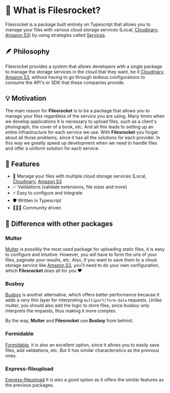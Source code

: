 # 🚀 What is Filesrocket?

Filesrocket is a package built entirely on Typescript that allows you to manage your files with various cloud storage services (Local, [Cloudinary](https://cloudinary.com/), [Amazon S3](https://aws.amazon.com/s3)) by using strategies called [Services](/overview/services).

## 🪶 Philosophy

Filesrocket provides a system that allows developers with a single package to manage the storage services in the cloud that they want, be it [Cloudinary](https://cloudinary.com/), [Amazon S3](https://aws.amazon.com/s3), without having to go through tedious configurations to consume the API's or SDK that these companies provide.

## 💡 Motivation

The main reason for **Filesrocket** is to be a package that allows you to manage your files regardless of the service you are using. Many times when we develop applications it is necessary to upload files, such as a client's photograph, the cover of a book, etc. And all this leads to setting up an entire infrastructure for each service we use. With **Filesrocket** you forget about all those problems, since it has all the solutions for each provider. In this way we greatly speed up development when we need to handle files and offer a uniform solution for each service.

## 🌈 Features

- 🔭 Manage your files with multiple cloud storage services (Local, [Cloudinary](/services/cloudinary), [Amazon S3](/services/amazon-s3)
- ✅ Validations (validate extensions, file sizes and more)
- ⚡ Easy to configure and integrate
- 🛡️ Written in Typescript
- 👨🏻‍💻 Community driven

## 🤔 Difference with other packages

### Multer

[Multer](https://github.com/expressjs/multer#readme) is possibly the most used package for uploading static files, it is easy to configure and intuitive. However, you will have to form the urls of your files, paginate your results, etc. Also, if you want to save them to a cloud storage service like [Amazon S3](https://aws.amazon.com/s3), you'll need to do your own configuration, which **Filesrocket** does all for you ❤️

### Busboy

[Busboy](https://github.com/mscdex/busboy#readme) is another alternative, which offers better performance because it adds a very thin layer for interpreting `multipart/form-data` requests. Unlike multer, you should also add the logic to store files, since busboy only interprets the requests, thus making it more complex.

By the way, **Multer** and **Filesrocket** use **Busboy** from behind.

### Formidable

[Formidable](https://github.com/node-formidable/formidable#readme), it is also an excellent option, since it allows you to easily save files, add validations, etc. But it has similar characteristics as the previous ones.

### Express-fileupload

[Express-fileupload](https://github.com/richardgirges/express-fileupload#readme) It is also a good option as it offers the similar features as the previous packages.
